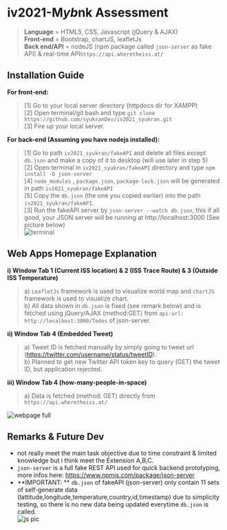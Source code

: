 # iv2021-M*yb*nk Assessment
> **Language** = HTML5, CSS, Javascript (jQuery & AJAX) <br />
> **Front-end** = Bootstrap, chartJS, leafletJs <br /> 
> **Back end/API** = nodeJS (npm package called `json-server` as fake API) & real-time API`https://api.wheretheiss.at/` <br /> 

## Installation Guide
**For front-end:** <br /> 
> [1] Go to your local server directory (httpdocs dir for XAMPP) <br /> 
> [2] Open terminal/git bash and type `git clone https://github.com/syukranDev/iv2021_syukran.git` <br /> 
> [3] Fire up your local server. <br /> 

**For back-end (Assuming you have nodejs installed):** <br /> 
> [1] Go to path `iv2021_syukran/fakeAPI` and delete all files except `db.json` and make a copy of it to desktop (will use later in step 5) <br />
> [2] Open terminal in `iv2021_syukran/fakeAPI` directory and type `npm install -D json-server` <br />
> [4] `node_modules` , `package.json`, `package-lock.json` will be generated in path `iv2021_syukran/fakeAPI` <br />
> [5] Copy the `db.json` (the one you copied earlier) into the path `iv2021_syukran/fakeAPI`. <br />
> [3] Run the fakeAPI server by `json-server --watch db.json`, this if all good, your JSON server will be running at http://localhost:3000 (See picture below) <br /> 
>![terminal](https://user-images.githubusercontent.com/51852197/144419980-2458bd7d-2970-4589-8fcb-82c0abb27474.PNG)



## Web Apps Homepage Explanation
**i) Window Tab 1 (Current ISS location) & 2 (ISS Trace Route) & 3 (Outside ISS Temperature)** <br />
> a) `LeafletJs` framework is used to visualize world map and `chartJS` framework is used to visualize chart. <br />
> b) All data shown in `db.json` is fixed (see remark below) and is fetched using jQuery/AJAX (method:GET) from `api-url: http://localhost:3000/Todos` of json-server. <br />

**ii) Window Tab 4 (Embedded Tweet)** <br />
> a) Tweet ID is fetched manually by simply going to tweet url (https://twitter.com/username/status/tweetID). <br />
> b) Planned to get new Twitter API token key to query (GET) the tweet ID, but application rejected. <br />

**iii) Window Tab 4 (how-many-people-in-space)**  <br />
> a) Data is fetched (method: GET) directly from `https://api.wheretheiss.at/` <br />

![webpage full](https://user-images.githubusercontent.com/51852197/144365761-77372233-c657-4fe5-9b20-6651a8c09178.png)

## Remarks & Future Dev
- not really meet the main task objective due to time constraint & limited knowledge but i think meet the Extension A,B,C. <br />
- `json-server` is a full fake REST API used for quick backend prototyping,  more infos here: https://www.npmjs.com/package/json-server <br />
- **IMPORTANT: ** `db.json` of fakeAPI (json-server) only contain 11 sets of self-generate data (lattitude,longitude,temperature,country,id,timestamp) due to simplicity testing, so there is no new data being updated everytime `db.json` is called. <br />
![js pic](https://user-images.githubusercontent.com/51852197/144367245-cad431bb-6ad2-4091-8462-34f8130a9eb7.PNG) <br />




